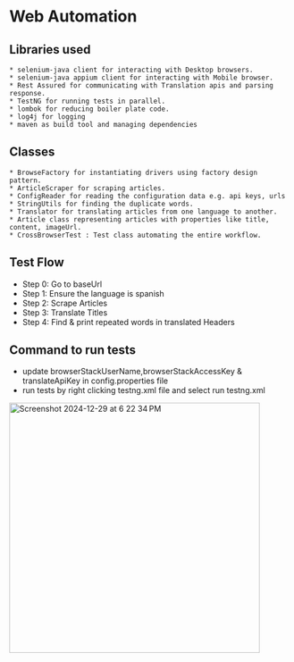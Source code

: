# Web Automation 

## Libraries used

    * selenium-java client for interacting with Desktop browsers.
    * selenium-java appium client for interacting with Mobile browser.
    * Rest Assured for communicating with Translation apis and parsing response.
    * TestNG for running tests in parallel.
    * lombok for reducing boiler plate code.
    * log4j for logging
    * maven as build tool and managing dependencies

## Classes
    * BrowseFactory for instantiating drivers using factory design pattern.
    * ArticleScraper for scraping articles.
    * ConfigReader for reading the configuration data e.g. api keys, urls 
    * StringUtils for finding the duplicate words.
    * Translator for translating articles from one language to another.
    * Article class representing articles with properties like title, content, imageUrl.
    * CrossBrowserTest : Test class automating the entire workflow.

## Test Flow
   * Step 0: Go to baseUrl
   * Step 1: Ensure the language is spanish
   * Step 2: Scrape Articles
   * Step 3: Translate Titles
   * Step 4: Find & print repeated words in translated Headers
 
## Command to run tests
   * update browserStackUserName,browserStackAccessKey & translateApiKey in config.properties file
   * run tests by right clicking testng.xml file and select run testng.xml
<img width="448" alt="Screenshot 2024-12-29 at 6 22 34 PM" src="https://github.com/user-attachments/assets/e89dbf8c-9981-4864-b66a-8bdeab228e37" />


